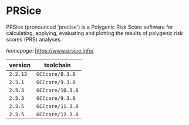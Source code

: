 # PRSice

PRSice (pronounced 'precise') is a Polygenic Risk  Score software for calculating, applying, evaluating and  plotting the results of polygenic risk scores (PRS) analyses.

*homepage*: <https://www.prsice.info/>

version | toolchain
--------|----------
``2.2.12`` | ``GCCcore/8.3.0``
``2.3.1`` | ``GCCcore/9.3.0``
``2.3.3`` | ``GCCcore/10.3.0``
``2.3.3`` | ``GCCcore/9.3.0``
``2.3.5`` | ``GCCcore/11.3.0``
``2.3.5`` | ``GCCcore/12.3.0``
